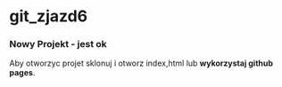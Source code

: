 
# git_zjazd6
### Nowy Projekt - jest ok
Aby otworzyc projet sklonuj i otworz index,html lub **wykorzystaj github pages**.
